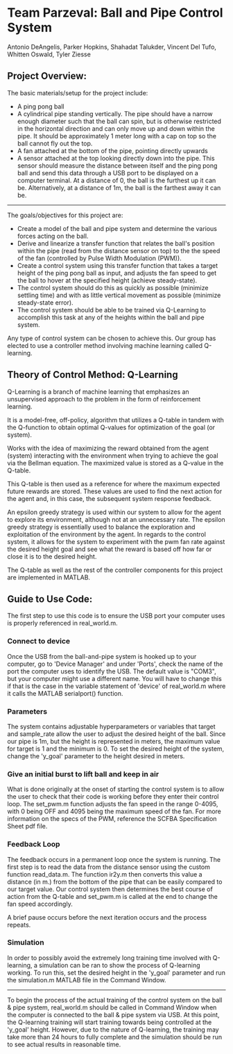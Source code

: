 # Team Parzeval: Ball and Pipe Control System


Antonio DeAngelis, Parker Hopkins, Shahadat Talukder, Vincent Del Tufo, Whitten Oswald, Tyler Ziesse


## Project Overview:
The basic materials/setup for the project include:

- A ping pong ball 
- A cylindrical pipe standing vertically. The pipe should have a narrow enough diameter such that the ball can spin, but is otherwise restricted in the horizontal direction and can only move up and down within the pipe. It should be approximately 1 meter long with a cap on top so the ball cannot fly out the top. 
- A fan attached at the bottom of the pipe, pointing directly upwards
- A sensor attached at the top looking directly down into the pipe. This sensor should measure the distance between itself and the ping pong ball and send this data through a USB port to be displayed on a computer terminal. At a distance of 0, the ball is the furthest up it can be. Alternatively, at a distance of 1m, the ball is the farthest away it can be.

---
The goals/objectives for this project are:
- Create a model of the ball and pipe system and determine the various forces acting on the ball.
- Derive and linearize a transfer function that relates the ball's position within the pipe (read from the distance sensor on top) to the the speed of the fan (controlled by Pulse Width Modulation (PWM)).
- Create a control system using this transfer function that takes a target height of the ping pong ball as input, and adjusts the fan speed to get the ball to hover at the specified height (achieve steady-state).
-  The control system should do this as quickly as possible (minimize settling time) and with as little vertical movement as possible (minimize steady-state error).
-  The control system should be able to be trained via Q-Learning to accomplish this task at any of the heights within the ball and pipe system.

Any type of control system can be chosen to achieve this. Our group has elected to use a controller method involving machine learning called Q-learning.

 

## Theory of Control Method: Q-Learning
Q-Learning is a branch of machine learning that emphasizes an unsupervised approach to the problem in the form of reinforcement learning. 


It is a model-free, off-policy, algorithm that utilizes a Q-table in tandem with the Q-function to obtain optimal Q-values for optimization of the goal (or system). 


Works with the idea of maximizing the reward obtained from the agent (system) interacting with the environment when trying to achieve the goal via the Bellman equation. The maximized value is stored as a Q-value in the Q-table.


This Q-table is then used as a reference for where the maximum expected future rewards are stored. These values are used to find the next action for the agent and, in this case, the subsequent system response feedback. 

An epsilon greedy strategy is used within our system to allow for the agent to explore its environment, although not at an unnecessary rate. The epsilon greedy strategy is essentially used to balance the exploration and exploitation of the environment by the agent. In regards to the control system, it allows for the system to experiment with the pwm fan rate against the desired height goal and see what the reward is based off how far or close it is to the desired height. 


The Q-table as well as the rest of the controller components for this project are implemented in MATLAB. 


## Guide to Use Code:
The first step to use this code is to ensure the USB port your computer uses is properly referenced in real_world.m.

### Connect to device
Once the USB from the ball-and-pipe system is hooked up to your computer, go to 'Device Manager' and under 'Ports', check the name of the port the computer uses to identify the USB. The default value is "COM3", but your computer might use a different name. You will have to change this if that is the case in the variable statement of 'device' of real_world.m where it calls the MATLAB serialport() function.

### Parameters
The system contains adjustable hyperparameters or variables that target and sample_rate allow the user to adjust the desired height of the ball. Since our pipe is 1m, but the height is represented in meters, the maximum value for target is 1 and the minimum is 0. To set the desired height of the system, change the 'y_goal' parameter to the height desired in meters.

### Give an initial burst to lift ball and keep in air
What is done originally at the onset of starting the control system is to allow the user to check that their code is working before they enter their control loop. The set_pwm.m function adjusts the fan speed in the range 0-4095, with 0 being OFF and 4095 being the maximum speed of the fan. For more information on the specs of the PWM, reference the SCFBA Specification Sheet pdf file.

### Feedback Loop
The feedback occurs in a permanent loop once the system is running. The first step is to read the data from the distance sensor using the custom function read_data.m. The function ir2y.m then converts this value a distance (in m.) from the bottom of the pipe that can be easily compared to our target value. Our control system then determines the best course of action from the Q-table and set_pwm.m is called at the end to change the fan speed accordingly.

A brief pause occurs before the next iteration occurs and the process repeats.

### Simulation
In order to possibly avoid the extremely long training time involved with Q-learning, a simulation can be ran to show the process of Q-learning working. To run this, set the desired height in the 'y_goal' parameter and run the simulation.m MATLAB file in the Command Window.

---

To begin the process of the actual training of the control system on the ball & pipe system, real_world.m should be called in Command Window when the computer is connected to the ball & pipe system via USB. At this point, the Q-learning training will start training towards being controlled at the 'y_goal' height. However, due to the nature of Q-learning, the training may take more than 24 hours to fully complete and the simulation should be run to see actual results in reasonable time.
